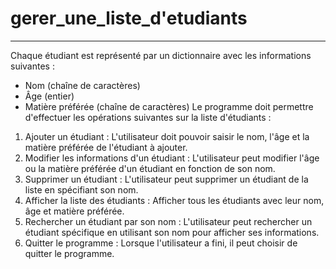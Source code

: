 # gerer_une_liste_d'etudiants
--------------------------------
Chaque étudiant est
représenté par un dictionnaire avec les informations suivantes :
* Nom (chaîne de caractères)
* Âge (entier)
* Matière préférée (chaîne de caractères)
Le programme doit permettre d'effectuer les opérations suivantes sur la liste d'étudiants :
1. Ajouter un étudiant : L'utilisateur doit pouvoir saisir le nom, l'âge et la matière préférée de
l'étudiant à ajouter.
2. Modifier les informations d'un étudiant : L'utilisateur peut modifier l'âge ou la matière
préférée d'un étudiant en fonction de son nom.
3. Supprimer un étudiant : L'utilisateur peut supprimer un étudiant de la liste en spécifiant son
nom.
4. Afficher la liste des étudiants : Afficher tous les étudiants avec leur nom, âge et matière
préférée.
5. Rechercher un étudiant par son nom : L'utilisateur peut rechercher un étudiant spécifique en
utilisant son nom pour afficher ses informations.
6. Quitter le programme : Lorsque l'utilisateur a fini, il peut choisir de quitter le programme.
